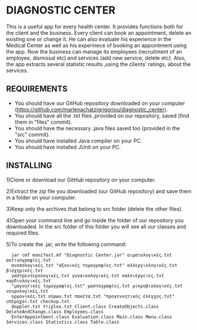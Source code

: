 # DIAGNOSTIC CENTER

This is a useful app for every health center. It provides functions both for the client and the business. Every client can book an appointment, delete an existing one or change it. He can also evaluate his experience in the Medical Center as well as his experinece of booking an appointment using the app. Now the business can manage its employees (recruitment of an employee, dismissal etc) and services (add new service, delete etc). Also, the app extracts several statistic results ,using the clients' ratings, about the services.


## REQUIREMENTS

* You should have our GitHub repository downloaded on your computer (https://github.com/marlenachatzigrigoriou/diagnostic_center).
* You should have all the .txt files ,provided on our repository, saved (find them in "files" commit).
* You should have the necessary .java files saved too (provided in the "src" commit).
* You should have installed Java compiler on your PC.
* You should have installed JUnit on your PC.


## INSTALLING

1)Clone or download our GitHub repository on your computer. 

2)Extract the zip file you downloaded (our GitHub repository) and save them in a folder on your computer.

3)Keep only the archives that belong to src folder (delete the other files).

4)Open your command line and go inside the folder of our repository you downloaded. In the src folder of this folder you will see all our      classes and required files.

5)To create the .jar, write the following command:
      
      jar cmf manifest.mf "Diagnostic Center.jar" αιματολογικές.txt ακτινογραφίες.txt 
      ανοσολογικές.txt "αξονικές τομογραφίες.txt" αλλεργιολογικές.txt βιοχημικές.txt
      γαστρεντερολογικές.txt γυναικολογικές.txt καλλιέργειες.txt καρδιολογικές.txt 
      "μαγνητικές τομογραφίες.txt" μαστογραφίες.txt μικροβιολογικές.txt νευρολογικές.txt 
      ορμονικές.txt ούρων.txt πακέτα.txt "προγεννητικός έλεγχος.txt" υπέρηχοι.txt checkup.txt
      doppler.txt triplex.txt Client.class CreateObjects.class DeleteAndChange.class Employees.class 
      EnterAppointment.class Evaluation.class Main.class Menu.class Services.class Statistics.class Table.class
